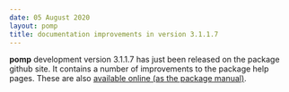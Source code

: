 ```yaml
---
date: 05 August 2020
layout: pomp
title: documentation improvements in version 3.1.1.7
---
```


**pomp** development version 3.1.1.7 has just been released on the package github site.
It contains a number of improvements to the package help pages.
These are also [available online (as the package manual)](https://kingaa.github.io/pomp/manual/pomp/html/00Index.html).
